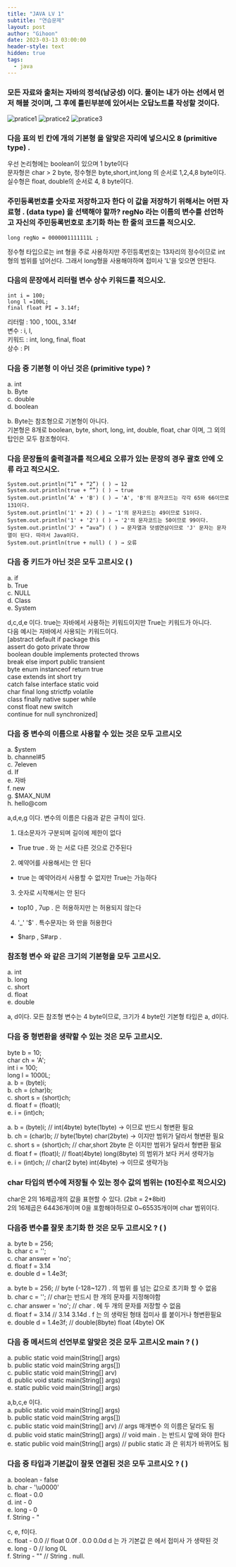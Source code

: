 ```yaml
---
title: "JAVA LV 1"
subtitle: "연습문제"
layout: post
author: "Gihoon"
date: 2023-03-13 03:00:00
header-style: text
hidden: true
tags:
  - java
---
```

### 모든 자료와 출처는 자바의 정석(남궁성) 이다. 풀이는 내가 아는 선에서 먼저 해볼 것이며, 그 후에 틀린부분에 있어서는 오답노트를 작성할 것이다.

![pratice1](https://github.com/gihoonbackend/gihoonbackend.github.io/blob/master/images/pratice1.png?raw=true)
![pratice2](https://github.com/gihoonbackend/gihoonbackend.github.io/blob/master/images/pratice2.png?raw=true)
![pratice3](https://github.com/gihoonbackend/gihoonbackend.github.io/blob/master/images/pratice3.png?raw=true)

### 다음 표의 빈 칸에 개의 기본형 을 알맞은 자리에 넣으시오 8 (primitive type) .

우선 논리형에는 boolean이 있으며 1 byte이다  
문자형은 char > 2 byte, 정수형은 byte,short,int,long 의 순서로 1,2,4,8 byte이다.  
실수형은 float, double의 순서로 4, 8 byte이다.

### 주민등록번호를 숫자로 저장하고자 한다 이 값을 저장하기 위해서는 어떤 자료형 . (data type) 을 선택해야 할까? regNo 라는 이름의 변수를 선언하고 자신의 주민등록번호로 초기화 하는 한 줄의 코드를 적으시오.

```
long regNo = 0000001111111L ;
```

정수형 타입으로는 int 형을 주로 사용하지만 주민등록번호는 13자리의 정수이므로 int형의 범위를 넘어선다. 그래서 long형을 사용해야하며 접미사 'L'을 잊으면 안된다.

### 다음의 문장에서 리터럴 변수 상수 키워드를 적으시오.

```
int i = 100;
long l =100L;
final float PI = 3.14f;
```

리터럴 : 100 , 100L, 3.14f  
변수 : i, l,  
키워드 : int, long, final, float  
상수 : PI

### 다음 중 기본형 이 아닌 것은 (primitive type) ?

a. int  
b. Byte  
c. double  
d. boolean  
  
  
b. Byte는 참조형으로 기본형이 아니다.  
기본형은 8개로 boolean, byte, short, long, int, double, float, char 이며, 그 외의 탑인은 모두 참조형이다.

### 다음 문장들의 출력결과를 적으세요 오류가 있는 문장의 경우 괄호 안에 오류 라고 적으시오.

```
System.out.println(“1” + “2”) ( ) → 12
System.out.println(true + “”) ( ) → true
System.out.println(‘A' + 'B') ( ) → 'A', 'B'의 문자코드는 각각 65와 66이므로 131이다.
System.out.println('1' + 2) ( ) → '1'의 문자코드는 49이므로 51이다.
System.out.println('1' + '2') ( ) → '2'의 문자코드는 50이므로 99이다.
System.out.println('J' + “ava”) ( ) → 문자열과 덧셈연삼이므로 'J' 문자는 문자열이 된다. 따라서 Java이다.
System.out.println(true + null) ( ) → 오류
```

### 다음 중 키드가 아닌 것은 모두 고르시오 ( )

a. if  
b. True  
c. NULL  
d. Class  
e. System  
  
  
d,c,d,e 이다. true는 자바에서 사용하는 키워드이지만 True는 키워드가 아니다.  
다음 예시는 자바에서 사용되는 키워드이다.  
\[abstract default if package this  
assert do goto private throw  
boolean double implements protected throws  
break else import public transient  
byte enum instanceof return true  
case extends int short try  
catch false interface static void  
char final long strictfp volatile  
class finally native super while  
const float new switch  
continue for null synchronized\]

### 다음 중 변수의 이름으로 사용할 수 있는 것은 모두 고르시오

a. $ystem  
b. channel#5  
c. 7eleven  
d. If  
e. 자바  
f. new  
g. $MAX\_NUM  
h. hello@com  
  
  
a,d,e,g 이다. 변수의 이름은 다음과 같은 규칙이 있다.

1.  대소문자가 구분되며 길이에 제한이 없다

-   True true . 와 는 서로 다른 것으로 간주된다

2.  예약어를 사용해서는 안 된다

-   true 는 예약어라서 사용할 수 없지만 True는 가능하다

3.  숫자로 시작해서는 안 된다

-   top10 , 7up . 은 허용하지만 는 허용되지 않는다

4.  '\_' '$' . 특수문자는 와 만을 허용한다

-   $harp , S#arp .

### 참조형 변수 와 같은 크기의 기본형을 모두 고르시오.

a. int  
b. long  
c. short  
d. float  
e. double  
  
  
a, d이다. 모든 참조형 변수는 4 byte이므로, 크기가 4 byte인 기본형 타입은 a, d이다.

### 다음 중 형변환을 생략할 수 있는 것은 모두 고르시오.

byte b = 10;  
char ch = 'A';  
int i = 100;  
long l = 1000L;  
a. b = (byte)i;  
b. ch = (char)b;  
c. short s = (short)ch;  
d. float f = (float)l;  
e. i = (int)ch;  
  
  
a. b = (byte)i; // int(4byte) byte(1byte) → 이므로 반드시 형변환 필요  
b. ch = (char)b; // byte(1byte) char(2byte) → 이지만 범위가 달라서 형변환 필요  
c. short s = (short)ch; // char,short 2byte 은 이지만 범위가 달라서 형변환 필요  
d. float f = (float)l; // float(4byte) long(8byte) 의 범위가 보다 커서 생략가능  
e. i = (int)ch; // char(2 byte) int(4byte) → 이므로 생략가능

### char 타입의 변수에 저장될 수 있는 정수 값의 범위는 (10진수로 적으시오)

char은 2의 16제곱개의 값을 표현할 수 있다. (2bit = 2\*8bit)  
2의 16제곱은 64436개이며 0을 포함해야하므로 0~65535개이며 char 범위이다.

### 다음중 변수를 잘못 초기화 한 것은 모두 고르시오 ? ( )

a. byte b = 256;  
b. char c = '';  
c. char answer = 'no';  
d. float f = 3.14  
e. double d = 1.4e3f;  
  
  
a. byte b = 256; // byte (-128~127) . 의 범위 를 넘는 값으로 초기화 할 수 없음  
b. char c = ''; // char는 반드시 한 개의 문자를 지정해야함  
c. char answer = 'no'; // char . 에 두 개의 문자를 저장할 수 없음  
d. float f = 3.14 // 3.14 3.14d . f 는 의 생략된 형태 접미사 를 붙이거나 형변환필요  
e. double d = 1.4e3f; // double(8byte) float (4byte) OK

### 다음 중 메서드의 선언부로 알맞은 것은 모두 고르시오 main ? ( )

a. public static void main(String\[\] args)  
b. public static void main(String args\[\])  
c. public static void main(String\[\] arv)  
d. public void static main(String\[\] args)  
e. static public void main(String\[\] args)  
  
  
a,b,c,e 이다.  
a. public static void main(String\[\] args)  
b. public static void main(String args\[\])  
c. public static void main(String\[\] arv) // args 매개변수 의 이름은 달라도 됨  
d. public void static main(String\[\] args) // void main . 는 반드시 앞에 와야 한다  
e. static public void main(String\[\] args) // public static 과 은 위치가 바뀌어도 됨

### 다음 중 타입과 기본값이 잘못 연결된 것은 모두 고르시오 ? ( )

a. boolean - false  
b. char - '\\u0000'  
c. float - 0.0  
d. int - 0  
e. long - 0  
f. String - "  
  
  
c, e, f이다.  
c. float - 0.0 // float 0.0f . 0.0 0.0d d 는 가 기본값 은 에서 접미사 가 생략된 것  
e. long - 0 // long 0L  
f. String - "" // String . null.